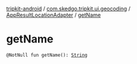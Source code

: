 [tripkit-android](../../index.md) / [com.skedgo.tripkit.ui.geocoding](../index.md) / [AppResultLocationAdapter](index.md) / [getName](./get-name.md)

# getName

`@NotNull fun getName(): `[`String`](https://kotlinlang.org/api/latest/jvm/stdlib/kotlin/-string/index.html)